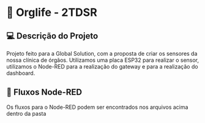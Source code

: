 #  🥼 **Orglife - 2TDSR**

## 💻 Descrição do Projeto
Projeto feito para a Global Solution, com a proposta de criar os sensores da nossa clínica de órgãos. Utilizamos uma placa ESP32 para realizar o sensor, utilizamos o Node-RED para a realização do gateway e para a realização do dashboard.

## 💎 Fluxos Node-RED 
Os fluxos para o Node-RED podem ser encontrados nos arquivos acima dentro da pasta



